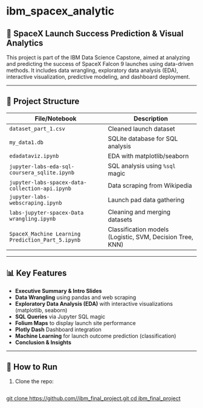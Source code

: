 # ibm_spacex_analytic

## 🚀 SpaceX Launch Success Prediction & Visual Analytics

This project is part of the IBM Data Science Capstone, aimed at analyzing and predicting the success of SpaceX Falcon 9 launches using data-driven methods. It includes data wrangling, exploratory data analysis (EDA), interactive visualization, predictive modeling, and dashboard deployment.

---

## 📂 Project Structure

| File/Notebook                              | Description |
|-------------------------------------------|-------------|
| `dataset_part_1.csv`                      | Cleaned launch dataset |
| `my_data1.db`                             | SQLite database for SQL analysis |
| `edadataviz.ipynb`                        | EDA with matplotlib/seaborn |
| `jupyter-labs-eda-sql-coursera_sqlite.ipynb` | SQL analysis using `%sql` magic |
| `jupyter-labs-spacex-data-collection-api.ipynb` | Data scraping from Wikipedia |
| `jupyter-labs-webscraping.ipynb`          | Launch pad data gathering |
| `labs-jupyter-spacex-Data wrangling.ipynb` | Cleaning and merging datasets |
| `SpaceX_Machine Learning Prediction_Part_5.ipynb` | Classification models (Logistic, SVM, Decision Tree, KNN) |

---

## 📊 Key Features

- **Executive Summary & Intro Slides**
- **Data Wrangling** using pandas and web scraping
- **Exploratory Data Analysis (EDA)** with interactive visualizations (matplotlib, seaborn)
- **SQL Queries** via Jupyter SQL magic
- **Folium Maps** to display launch site performance
- **Plotly Dash** Dashboard integration
- **Machine Learning** for launch outcome prediction (classification)
- **Conclusion & Insights**

---

## 📌 How to Run

1. Clone the repo:
   ```bash
[   git clone https://github.com/<your-username>/ibm_final_project.git
   cd ibm_final_project](https://github.com/hongyaw/ibm_spacex_analytic.git)
